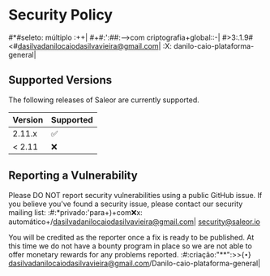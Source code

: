 # Security Policy
#*#seleto: múltiplo :++|
#+#:':##:-->com criptografia+global::-|
#>3:.1.9#<#dasilvadanilocaiodasilvavieira@gmail.com|
:X: danilo-caio-plataforma-general|

## Supported Versions

The following releases of Saleor are currently supported.

| Version | Supported          |
| ------- | ------------------ |
| 2.11.x  | :white_check_mark: |
| < 2.11  | :x:                |

## Reporting a Vulnerability

Please DO NOT report security vulnerabilities using a public GitHub issue. If you believe you've found a security issue, please contact our security mailing list:
:#:*privado:'para+)+com:x:x: automático+/dasilvadanilocaiodasilvavieira@gmail.com|
security@saleor.io

You will be credited as the reporter once a fix is ready to be published. At this time we do not have a bounty program in place so we are not able to offer monetary rewards for any problems reported.
:#:criação:"**":>>{`•`} dasilvadanilocaiodasilvavieira@gmail.com/Danilo-caio-plataforma-general|
